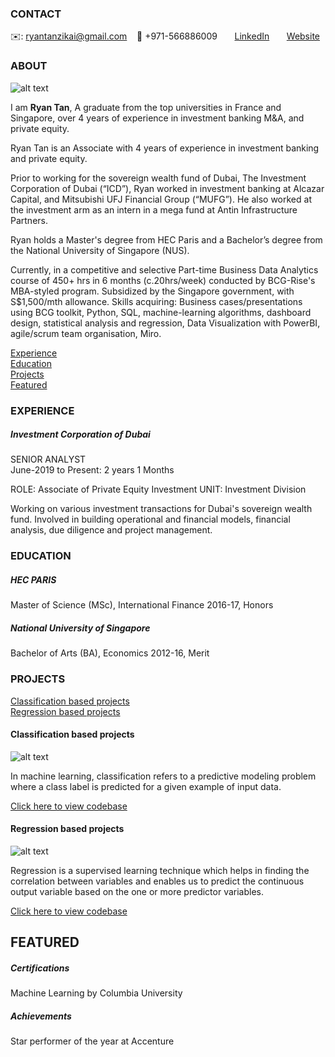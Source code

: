 <!-- CONTACT Section Starts -->
### CONTACT

<!-- Add your details -->
✉️: ryantanzikai@gmail.com 
&nbsp;&nbsp; 📲 +971-566886009
&nbsp;&nbsp;&nbsp;&nbsp;&nbsp; [LinkedIn](https://www.linkedin.com/in/ryan-tan-70396435/) 
&nbsp;&nbsp;&nbsp;&nbsp;&nbsp; [Website](https://datasciencestunt.com/)
<!-- CONTACT Section Ends -->

<!-- ABOUT Section Starts -->
### ABOUT
<!-- Add link to your picture -->

![alt text](https://media-exp1.licdn.com/dms/image/C5103AQFuD1DcxFUsJw/profile-displayphoto-shrink_800_800/0/1551621948436?e=1632960000&v=beta&t=xDeTQtYuvl4DuDmMN2f-XWAhaBe3Rz3byQruxVXQE5k)

<!-- Add your details -->

I am __Ryan Tan__, A graduate from the top universities in France and Singapore, over 4 years of experience in investment banking M&A, and private equity.

Ryan Tan is an Associate with 4 years of experience in investment banking and private equity.

Prior to working for the sovereign wealth fund of Dubai, The Investment Corporation of Dubai (“ICD”), Ryan worked in investment banking at Alcazar Capital, and Mitsubishi UFJ Financial Group (“MUFG”). He also worked at the investment arm as an intern in a mega fund at Antin Infrastructure Partners.

Ryan holds a Master's degree from HEC Paris and a Bachelor’s degree from the National University of Singapore (NUS). 


Currently, in a competitive and selective Part-time Business Data Analytics course of 450+ hrs in 6 months (c.20hrs/week) conducted by BCG-Rise's MBA-styled program. Subsidized by the Singapore government, with S$1,500/mth allowance. Skills acquiring: Business cases/presentations using BCG toolkit, Python, SQL, machine-learning algorithms, dashboard design, statistical analysis and regression, Data Visualization with PowerBI, agile/scrum team organisation, Miro.


<!-- Add link to the sections -->
[Experience](#experience) <br>
[Education](#education) <br>
[Projects](#projects) <br>
[Featured](#featured) <br> 

<!-- ABOUT Section Ends -->

<!-- EXPERIENCE Section Starts -->
### EXPERIENCE
<!-- Add your details -->
##### Investment Corporation of Dubai
SENIOR ANALYST<br>
June-2019 to Present: 2 years 1 Months

ROLE: Associate of Private Equity Investment
UNIT: Investment Division

Working on various investment transactions for Dubai's sovereign wealth fund. Involved in building operational and financial models, financial analysis, due diligence and project management.

<!-- EXPERIENCE Section Ends -->

<!-- EDUCATION Section Starts -->
### EDUCATION
<!-- Add your details -->
##### HEC PARIS
Master of Science (MSc), International Finance 2016-17, Honors

##### National University of Singapore
Bachelor of Arts (BA), Economics 2012-16, Merit

<!-- EDUCATION Section Ends -->

<!-- PROJECTS Section Starts -->
### PROJECTS
<!-- Add your details -->

[Classification based projects](#classification-based-projects) <br>
[Regression based projects](#regression-based-projects) <br>

<!-- Add your details -->

#### Classification based projects
![alt text](https://raw.githubusercontent.com/krvishwesh54/Kumar-Vishwesh/main/images/Classification.png)

In machine learning, classification refers to a predictive modeling problem where a class label is predicted for a given example of input data.

[Click here to view codebase](https://github.com/krvishwesh54/DataScience_DeepLearning_MachineLearning/tree/master/Classification)

#### Regression based projects
![alt text](https://raw.githubusercontent.com/krvishwesh54/Kumar-Vishwesh/main/images/Regression.jpg)

Regression is a supervised learning technique which helps in finding the correlation between variables and enables us to predict the continuous output variable based on the one or more predictor variables.

[Click here to view codebase](https://github.com/krvishwesh54/DataScience_DeepLearning_MachineLearning/tree/master/Regression)

<!-- PROJECTS Section Ends -->

<!-- FEATURED Section Starts -->
## FEATURED
<!-- Add your details -->
##### Certifications
Machine Learning by Columbia University

##### Achievements
Star performer of the year at Accenture
<!-- FEATURED Section Ends -->
